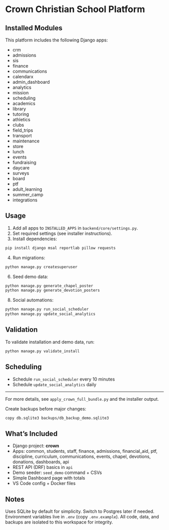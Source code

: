 # Crown Christian School Platform

## Installed Modules

This platform includes the following Django apps:

- crm
- admissions
- sis
- finance
- communications
- calendarx
- admin_dashboard
- analytics
- mission
- scheduling
- academics
- library
- tutoring
- athletics
- clubs
- field_trips
- transport
- maintenance
- store
- lunch
- events
- fundraising
- daycare
- surveys
- board
- ptf
- adult_learning
- summer_camp
- integrations

## Usage

1. Add all apps to `INSTALLED_APPS` in `backend/core/settings.py`.
2. Set required settings (see installer instructions).
3. Install dependencies:

```sh
pip install django msal reportlab pillow requests
```

4. Run migrations:

```sh
python manage.py createsuperuser
```

6. Seed demo data:

```sh
python manage.py generate_chapel_poster
python manage.py generate_devotion_posters
```

8. Social automations:

```sh
python manage.py run_social_scheduler
python manage.py update_social_analytics
```

## Validation

To validate installation and demo data, run:

```sh
python manage.py validate_install
```

## Scheduling

- Schedule `run_social_scheduler` every 10 minutes
- Schedule `update_social_analytics` daily

---
For more details, see `apply_crown_full_bundle.py` and the installer output.

Create backups before major changes:

```bash
copy db.sqlite3 backups/db_backup_demo.sqlite3
```

## What’s Included

- Django project: **crown**
- Apps: common, students, staff, finance, admissions, financial_aid, ptf, discipline, curriculum, communications, events, chapel, devotions, donations, dashboards, api
- REST API (DRF) basics in `api`
- Demo seeder: `seed_demo` command + CSVs
- Simple Dashboard page with totals
- VS Code config + Docker files

## Notes

 Uses SQLite by default for simplicity. Switch to Postgres later if needed.
 Environment variables live in `.env` (copy `.env.example`).
 All code, data, and backups are isolated to this workspace for integrity.

